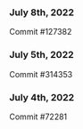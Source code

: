 ### July 8th, 2022

Commit #127382

### July 5th, 2022

Commit #314353


### July 4th, 2022

Commit #72281
